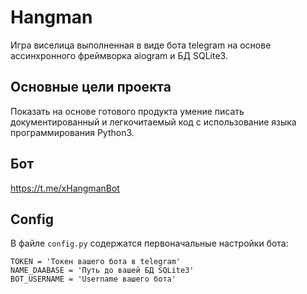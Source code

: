 # Hangman
Игра виселица выполненная в виде бота telegram на основе ассинхронного фреймворка aiogram и БД SQLite3.
## Основные цели проекта
Показать на основе готового продукта умение писать документированный и легкочитаемый код с использование языка программирования Python3. 
## Бот
https://t.me/xHangmanBot
## Config
В файле `config.py` содержатся первоначальные настройки бота:
```
TOKEN = 'Токен вашего бота в telegram'
NAME_DAABASE = 'Путь до вашей БД SQLite3'
BOT_USERNAME = 'Username вашего бота'
```
